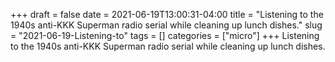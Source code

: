 +++draft = falsedate = 2021-06-19T13:00:31-04:00title = "Listening to the 1940s anti-KKK Superman radio serial while cleaning up lunch dishes."slug = "2021-06-19-Listening-to"tags = []categories = ["micro"]+++Listening to the 1940s anti-KKK Superman radio serial while cleaning up lunch dishes.